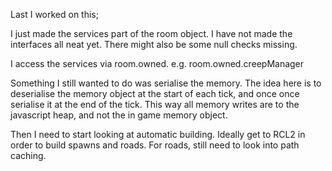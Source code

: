 Last I worked on this;

I just made the services part of the room object. I have not made the interfaces all neat yet.
There might also be some null checks missing.

I access the services via room.owned.<serviceName> e.g. room.owned.creepManager

Something I still wanted to do was serialise the memory. The idea here is to deserialise the memory object at the start of each tick, and once once serialise it at the end of the tick. This way all memory writes are to the javascript heap, and not the in game memory object.

Then I need to start looking at automatic building. Ideally get to RCL2 in order to build spawns and roads.
For roads, still need to look into path caching.

